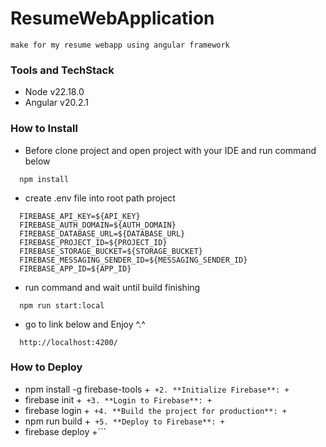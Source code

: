 # ResumeWebApplication
```make for my resume webapp using angular framework```
### Tools and TechStack
- Node v22.18.0
- Angular v20.2.1
### How to Install
- Before clone project and open project with your IDE and run command below
```
  npm install
```
- create .env file into root path project
```
  FIREBASE_API_KEY=${API_KEY}
  FIREBASE_AUTH_DOMAIN=${AUTH_DOMAIN}
  FIREBASE_DATABASE_URL=${DATABASE_URL}
  FIREBASE_PROJECT_ID=${PROJECT_ID}
  FIREBASE_STORAGE_BUCKET=${STORAGE_BUCKET}
  FIREBASE_MESSAGING_SENDER_ID=${MESSAGING_SENDER_ID}
  FIREBASE_APP_ID=${APP_ID}
```
- run command and wait until build finishing
```
  npm run start:local
```
- go to link below and Enjoy ^.^
```
  http://localhost:4200/
```
### How to Deploy
+   npm install -g firebase-tools
+```
+2. **Initialize Firebase**:
+```
+   firebase init
+```
+3. **Login to Firebase**:
+```
+   firebase login
+```
+4. **Build the project for production**:
+```
+   npm run build
+```
+5. **Deploy to Firebase**:
+```
+   firebase deploy
+```
